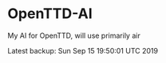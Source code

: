 # OpenTTD-AI
My AI for OpenTTD, will use primarily air

Latest backup: Sun Sep 15 19:50:01 UTC 2019
